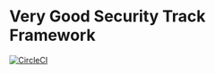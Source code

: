 # Very Good Security Track Framework

[![CircleCI](https://circleci.com/gh/verygoodsecurity/track.svg?style=svg)](https://circleci.com/gh/verygoodsecurity/track)
